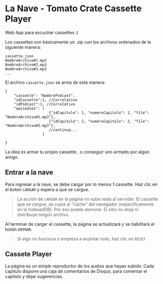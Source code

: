 # La Nave - Tomato Crate Cassette Player

Web App para escuchar cassettes :) 

Los cassettes son básicamente un .zip con los archivos ordenados de la siguiente manera:

    cassette.json
    NombreArchivo#1.mp3
    NombreArchivo#2.mp3
    NombreArchivo#3.mp3
    ...
El archivo `cassette.json` se arma de esta manera:

    {
	    "cassette": "NombrePodcast",    
	    "idCassette":1, //Correlativo    
	    "idPodcast":1, //Correlativo    
	    "episodios": [ 
					    {"idCapitulo": 1, "numeroCapitulo": 1, "file": "NombreArchivo#1.mp3"},
					    {"idCapitulo": 2, "numeroCapitulo": 2, "file": "NombreArchivo#2.mp3"},
					    //continua...    
					 ]
    
    }
   La idea es armar tu propio cassette.. o conseguir uno armado por algún amigo.

## Entrar a la nave
Para ingresar a la nave, se debe cargar por lo menos 1 cassette. Haz clic en el  botón `CARGAR` y espera a que se cargue.

> La acción de `CARGAR` en la página no sube nada al servidor. El cassette que se cargue, se copia al "cache" del navegador (específicamente en la IndexedDB). Por eso puede demorar. El sitio no aloja ni distribuye ningún archivo.

Al terminar de cargar el cassette, la página se actualizará y se habilitará el botón `ENTRAR`.

> Si algo no funciona o empieza a explotar todo, haz clic en `RESET`
    

## Cassete Player
La página es un simple reproductor de los audios que hayas subido. Cada capitulo dispone una caja de comentarios de Disqus, para comentar el capitulo y dejar sugerencias.


